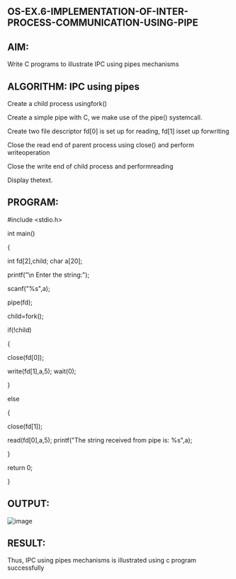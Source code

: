 ## OS-EX.6-IMPLEMENTATION-OF-INTER-PROCESS-COMMUNICATION-USING-PIPE
## AIM:

Write C programs to illustrate IPC using pipes mechanisms
## ALGORITHM: IPC using pipes

Create a child process usingfork()

Create a simple pipe with C, we make use of the pipe() systemcall.

Create two file descriptor fd[0] is set up for reading, fd[1] isset up forwriting

Close the read end of parent process using close() and perform writeoperation

Close the write end of child process and performreading

Display thetext.
## PROGRAM:

#include <stdio.h>

int main()

{

int fd[2],child; char a[20];

printf("\n Enter the string:");

scanf("%s",a);

pipe(fd);

child=fork();

if(!child)

{

close(fd[0]);

write(fd[1],a,5); wait(0);

}

else

{

close(fd[1]);

read(fd[0],a,5); printf("The string received from pipe is: %s",a);

}

return 0;

}

## OUTPUT:

![image](https://github.com/MrSanthosh-dev/OS-EX.6-IMPLEMENTATION-OF-INTER-PROCESS-COMMUNICATION-USING-PIPE/assets/117916573/547e4643-4eb7-4691-add7-4b592c94dc92)
## RESULT:
Thus, IPC using pipes mechanisms is illustrated using c program successfully
